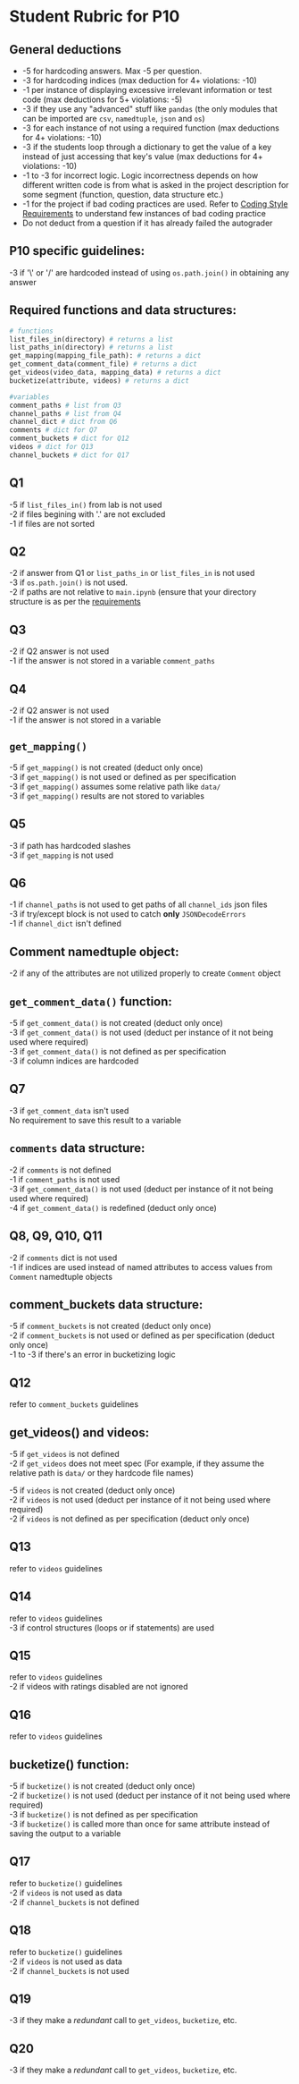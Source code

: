 # Student Rubric for P10

## General deductions
- -5 for hardcoding answers. Max -5 per question.   
- -3 for hardcoding indices (max deduction for 4+ violations: -10)  
- -1 per instance of displaying excessive irrelevant information or test code (max deductions for 5+ violations: -5)
- -3 if they use any "advanced" stuff like `pandas` (the only modules that can be imported are `csv`, `namedtuple`, `json` and `os`)   
- -3 for each instance of not using a required function (max deductions for 4+ violations: -10)   
- -3 if the students loop through a dictionary to get the value of a key instead of just accessing that key's value (max deductions for 4+ violations: -10)  
- -1 to -3 for incorrect logic. Logic incorrectness depends on how different written code is from what is asked in the project description for some segment (function, question, data structure etc.)   
- -1 for the project if bad coding practices are used. Refer to [Coding Style Requirements](https://github.com/msyamkumar/cs220-s22-projectDesign/tree/p10-saurabh/p10#coding-style-requirements) to understand few instances of bad coding practice
- Do not deduct from a question if it has already failed the autograder   

## P10 specific guidelines:
-3 if '\\' or '/' are hardcoded instead of using `os.path.join()` in obtaining any answer    

## Required functions and data structures:      
```python
# functions
list_files_in(directory) # returns a list
list_paths_in(directory) # returns a list
get_mapping(mapping_file_path): # returns a dict
get_comment_data(comment_file) # returns a dict
get_videos(video_data, mapping_data) # returns a dict
bucketize(attribute, videos) # returns a dict

#variables
comment_paths # list from Q3
channel_paths # list from Q4
channel_dict # dict from Q6
comments # dict for Q7
comment_buckets # dict for Q12
videos # dict for Q13
channel_buckets # dict for Q17
```

## Q1       
-5 if `list_files_in()` from lab is not used          
-2 if files begining with '.' are not excluded          
-1 if files are not sorted          

## Q2
-2 if answer from Q1 or `list_paths_in` or `list_files_in` is not used              
-3 if `os.path.join()` is not used.         
-2 if paths are not relative to `main.ipynb` (ensure that your directory structure is as per the [requirements](https://github.com/msyamkumar/cs220-s22-projectDesign/tree/p10-saurabh/p10#requirements)      

## Q3           
-2 if Q2 answer is not used        
-1 if the answer is not stored in a variable `comment_paths`         

## Q4           
-2 if Q2 answer is not used           
-1 if the answer is not stored in a variable        

## `get_mapping()`          
-5 if `get_mapping()` is not created (deduct only once)         
-3 if `get_mapping()` is not used or defined as per specification        
-3 if `get_mapping()` assumes some relative path like `data/`   
-3 if `get_mapping()` results are not stored to variables       

## Q5           
-3 if path has hardcoded slashes   
-3 if `get_mapping` is not used  

## Q6           
-1 if `channel_paths` is not used to get paths of all `channel_ids` json files     
-3 if try/except block is not used to catch **only** `JSONDecodeErrors`         
-1 if `channel_dict` isn't defined     

## Comment namedtuple object:       
-2 if any of the attributes are not utilized properly to create `Comment` object        

## `get_comment_data()` function:       
-5 if `get_comment_data()` is not created (deduct only once)        
-3 if `get_comment_data()` is not used (deduct per instance of it not being used where required)        
-3 if `get_comment_data()` is not defined as per specification      
-3 if column indices are hardcoded  


## Q7
-3 if `get_comment_data` isn't used  
No requirement to save this result to a variable

## `comments` data structure:      
-2 if `comments` is not defined   
-1 if `comment_paths` is not used              
-3 if `get_comment_data()` is not used (deduct per instance of it not being used where required)           
-4 if `get_comment_data()` is redefined (deduct only once)

## Q8, Q9, Q10, Q11            
-2 if `comments` dict is not used           
-1 if indices are used instead of named attributes to access values from `Comment` namedtuple objects

## comment_buckets data structure:   
-5 if `comment_buckets` is not created (deduct only once)   
-2 if `comment_buckets` is not used or defined as per specification (deduct only once)          
-1 to -3 if there's an error in bucketizing logic    

## Q12
refer to `comment_buckets` guidelines    

## get_videos() and videos:       
-5 if `get_videos` is not defined  
-2 if `get_videos` does not meet spec (For example, if they assume the relative path is `data/` or they hardcode file names)  

-5 if `videos` is not created (deduct only once)   
-2 if `videos` is not used (deduct per instance of it not being used where required)            
-2 if `videos` is not defined as per specification (deduct only once)

## Q13
refer to `videos` guidelines        

## Q14
refer to `videos` guidelines   
-3 if control structures (loops or if statements) are used      

## Q15
refer to `videos` guidelines        
-2 if videos with ratings disabled are not ignored      

## Q16
refer to `videos` guidelines

## bucketize() function:
-5 if `bucketize()` is not created (deduct only once)        
-2 if `bucketize()` is not used (deduct per instance of it not being used where required)        
-3 if `bucketize()` is not defined as per specification      
-3 if `bucketize()` is called more than once for same attribute instead of saving the output to a variable          

## Q17
refer to `bucketize()` guidelines       
-2 if `videos` is not used as data      
-2 if `channel_buckets` is not defined        

## Q18
refer to `bucketize()` guidelines         
-2 if `videos` is not used as data  
-2 if `channel_buckets` is not used          

## Q19
-3 if they make a *redundant* call to `get_videos`, `bucketize`, etc.

## Q20
-3 if they make a *redundant* call to `get_videos`, `bucketize`, etc.
